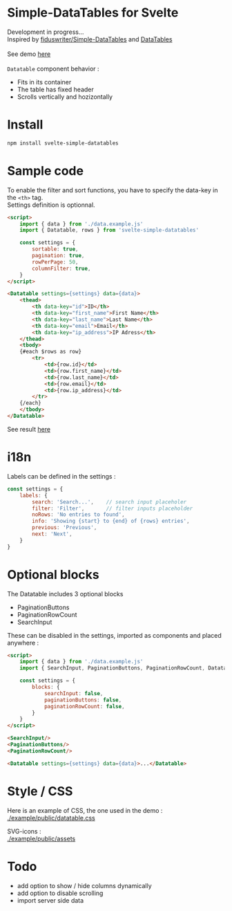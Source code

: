 # Simple-DataTables for Svelte
Development in progress...<br>
Inspired by [fiduswriter/Simple-DataTables](https://github.com/fiduswriter/Simple-DataTables)
and [DataTables](https://datatables.net/)
<br><br>
See demo [here](https://geoflux.io/vincjo/svelte-simple-datatables)
<br><br>
`Datatable` component behavior :
- Fits in its container
- The table has fixed header
- Scrolls vertically and hozizontally



# Install
````apache
npm install svelte-simple-datatables
````

# Sample code
 To enable the filter and sort functions, you have to specify the data-key in the `<th>` tag.<br>
 Settings definition is optionnal.
````html
<script>
    import { data } from './data.example.js'  
    import { Datatable, rows } from 'svelte-simple-datatables'

    const settings = {
        sortable: true,
        pagination: true,
        rowPerPage: 50,
        columnFilter: true,
    }
</script>

<Datatable settings={settings} data={data}>
    <thead>
        <th data-key="id">ID</th>
        <th data-key="first_name">First Name</th>
        <th data-key="last_name">Last Name</th>
        <th data-key="email">Email</th>
        <th data-key="ip_address">IP Adress</th>
    </thead>
    <tbody>
    {#each $rows as row}
        <tr>
            <td>{row.id}</td>
            <td>{row.first_name}</td>
            <td>{row.last_name}</td>
            <td>{row.email}</td>
            <td>{row.ip_address}</td>
        </tr>
    {/each}
    </tbody>
</Datatable>
````
See result [here](https://geoflux.io/vincjo/svelte-simple-datatables) 

# i18n
Labels can be defined in the settings :
````js
const settings = {
    labels: {
        search: 'Search...',    // search input placeholer
        filter: 'Filter',       // filter inputs placeholder
        noRows: 'No entries to found',
        info: 'Showing {start} to {end} of {rows} entries',
        previous: 'Previous',
        next: 'Next',       
    }
}
````

# Optional blocks
The Datatable includes 3 optional blocks
- PaginationButtons
- PaginationRowCount
- SearchInput

These can be disabled in the settings, imported as components and placed anywhere :
````html
<script>
    import { data } from './data.example.js' 
    import { SearchInput, PaginationButtons, PaginationRowCount, Datatable, rows } from 'svelte-simple-datatables'

    const settings = {
        blocks: {
            searchInput: false, 
            paginationButtons: false,
            paginationRowCount: false,
        }
    }
</script>

<SearchInput/>
<PaginationButtons/>
<PaginationRowCount/>

<Datatable settings={settings} data={data}>...</Datatable>
````

# Style / CSS
Here is an example of CSS, the one used in the demo :<br>
[./example/public/datatable.css](./example/public/datatable.css)

SVG-icons :<br>
[./example/public/assets](./example/public/assets)

# Todo 
- add option to show / hide columns dynamically
- add option to disable scrolling
- import server side data 